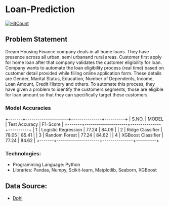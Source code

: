 # Loan-Prediction
 [![HitCount](http://hits.dwyl.io/deepchatterjeevns/Loan-Prediction.svg)](http://hits.dwyl.io/deepchatterjeevns/Loan-Prediction)
 ## Problem Statement
 Dream Housing Finance company deals in all home loans. They have presence across all urban, semi urbanand rural areas. Customer first apply for home loan after that company validates the customer eligibility for loan. Company wants to automate the loan eligibility process (real time) based on customer detail provided while filling online application form. These details are Gender, Marital Status, Education, Number of Dependents, Income, Loan Amount, Credit History and others. To automate this process, they have given a problem to identify the customers segments, those are eligible for loan amount so that they can specifically target these customers.

### Model Accuracies
+-------+---------------------+---------------+----------+
| S.NO. |        MODEL        | Test Accuracy | F1-Score |
+-------+---------------------+---------------+----------+
|   1   | Logistic Regression |     77.24     |  84.09   |
|   2   |   Ridge Classifier  |     78.05     |  85.41   |
|   3   |    Random Forest    |     77.24     |  84.62   |
|   4   |  XGBoost Classifier |     77.24     |  84.62   |
+-------+---------------------+---------------+----------+

### Technologies:
- Programming Language: Python
- Libraries: Pandas, Numpy, Scikit-learn, Matplotlib, Seaborn, XGBoost

## Data Source:
- [Dphi](https://dphi.tech/practice/challenge/54)